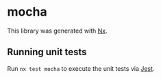 # mocha

This library was generated with [Nx](https://nx.dev).

## Running unit tests

Run `nx test mocha` to execute the unit tests via [Jest](https://jestjs.io).
